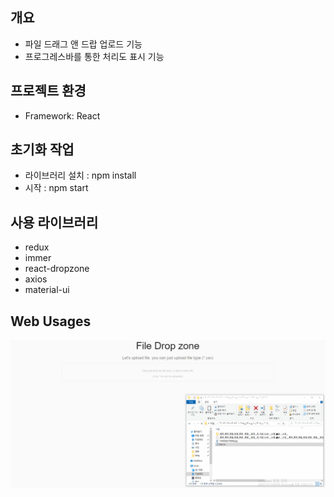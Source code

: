 ## 개요
- 파일 드래그 앤 드랍 업로드 기능
- 프로그레스바를 통한 처리도 표시 기능

## 프로젝트 환경
- Framework: React

## 초기화 작업
- 라이브러리 설치 : npm install
- 시작 : npm start

## 사용 라이브러리
- redux
- immer
- react-dropzone
- axios
- material-ui

## Web Usages
![Alt text](/screenshot/fileupload.gif "File Drag")